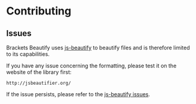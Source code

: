 # Contributing

## Issues
Brackets Beautify uses [js-beautify](https://github.com/beautify-web/js-beautify) to beautify files and is therefore limited to its capabilities.

If you have any issue concerning the formatting, please test it on the website of the library first:
```
http://jsbeautifier.org/
```
If the issue persists, please refer to the [js-beautify issues](https://github.com/beautify-web/js-beautify/issues).